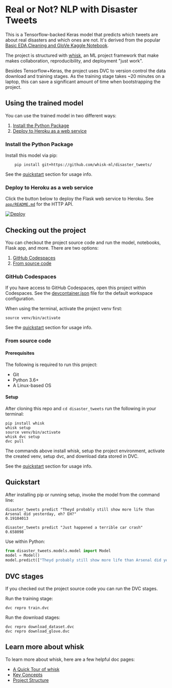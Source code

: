 # Real or Not? NLP with Disaster Tweets

This is a Tensorflow-backed Keras model that predicts which tweets are about real disasters and which ones are not. It's derived from the popular [Basic EDA,Cleaning and GloVe Kaggle Notebook](https://www.kaggle.com/shahules/basic-eda-cleaning-and-glove).

The project is structured with [whisk](https://github.com/whisk-ml/whisk), an ML project framework that make makes collaboration, reproducibility, and deployment "just work".

Besides Tensorflow+Keras, the project uses DVC to version control the data download and training stages. As the training stage takes ~20 minutes on a laptop, this can save a significant amount of time when bootstrapping the project.

## Using the trained model

You can use the trained model in two different ways:

1. [Install the Python Package](#install-the-python-package)
2. [Deploy to Heroku as a web service](#deploy-to-heroku-as-a-web-service)

### Install the Python Package

Install this model via pip:

        pip install git+https://github.com/whisk-ml/disaster_tweets/

See the [quickstart](#quickstart) section for usage info.

### Deploy to Heroku as a web service

Click the button below to deploy the Flask web service to Heroku. See [`app/README.md`](app/README.md) for the HTTP API.

[![Deploy](https://www.herokucdn.com/deploy/button.svg)](https://heroku.com/deploy?template=https://github.com/whisk-ml/disaster_tweets)

## Checking out the project

You can checkout the project source code and run the model, notebooks, Flask app, and more. There are two options:

1. [GitHub Codespaces](#github-codespaces)
2. [From source code](#from-source-code)

### GitHub Codespaces

If you have access to GitHub Codespaces, open this project within Codespaces. See the [devcontainer.json](.devcontainer/devcontainer.json) file for the default workspace configuration.

When using the terminal, activate the project venv first:

    source venv/bin/activate

See the [quickstart](#quickstart) section for usage info.

### From source code

#### Prerequisites

The following is required to run this project:

* Git
* Python 3.6+
* A Linux-based OS

#### Setup

After cloning this repo and `cd disaster_tweets` run the following in your terminal:

    pip install whisk
    whisk setup
    source venv/bin/activate
    whisk dvc setup
    dvc pull

The commands above install whisk, setup the project environment, activate the created venv, setup dvc, and download data stored in DVC.

See the [quickstart](#quickstart) section for usage info.

## Quickstart

After installing pip or running setup, invoke the model from the command line:

```
disaster_tweets predict "Theyd probably still show more life than Arsenal did yesterday, eh? EH?"
0.19104013

disaster_tweets predict "Just happened a terrible car crash"
0.658098
```

Use within Python:

```py
from disaster_tweets.models.model import Model
model = Model()
model.predict(["Theyd probably still show more life than Arsenal did yesterday, eh? EH?"])
```

## DVC stages

If you checked out the project source code you can run the DVC stages.

Run the training stage:

    dvc repro train.dvc

Run the download stages:

    dvc repro download_dataset.dvc
    dvc repro download_glove.dvc

## Learn more about whisk

To learn more about whisk, here are a few helpful doc pages:

* [A Quick Tour of whisk](https://whisk.readthedocs.io/en/latest/tour_of_whisk.html)
* [Key Concepts](https://whisk.readthedocs.io/en/latest/key_concepts.html)
* [Project Structure](https://whisk.readthedocs.io/en/latest/project_structure.html)
